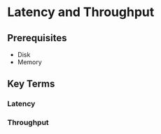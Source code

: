 # Latency and Throughput  


## Prerequisites  
* Disk
* Memory

## Key Terms  
### Latency  

### Throughput  
